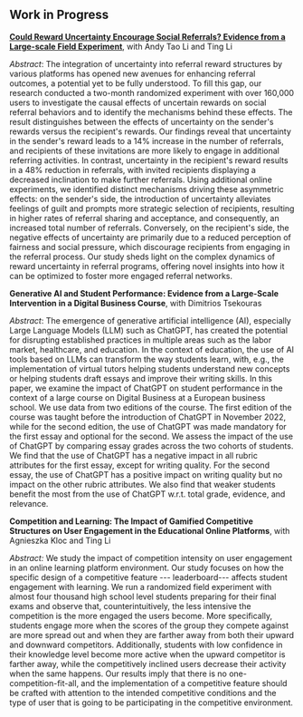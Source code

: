 ## Work in Progress

[**Could Reward Uncertainty Encourage Social Referrals? Evidence from a Large-scale Field Experiment**](/assets/pdf/referral-uncertainty.pdf), with Andy Tao Li and Ting Li

 *Abstract*: The integration of uncertainty into referral reward structures by various platforms has opened new avenues for enhancing referral outcomes, a potential yet to be fully understood. To fill this gap, our research conducted a two-month randomized experiment with over 160,000 users to investigate the causal effects of uncertain rewards on social referral behaviors and to identify the mechanisms behind these effects. The result distinguishes between the effects of uncertainty on the sender's rewards versus the recipient's rewards. Our findings reveal that uncertainty in the sender's reward leads to a 14% increase in the number of referrals, and recipients of these invitations are more likely to engage in additional referring activities. In contrast, uncertainty in the recipient's reward results in a 48% reduction in referrals, with invited recipients displaying a decreased inclination to make further referrals. Using additional online experiments, we identified distinct mechanisms driving these asymmetric effects: on the sender's side, the introduction of uncertainty alleviates feelings of guilt and prompts more strategic selection of recipients, resulting in higher rates of referral sharing and acceptance, and consequently, an increased total number of referrals. Conversely, on the recipient's side, the negative effects of uncertainty are primarily due to a reduced perception of fairness and social pressure, which discourage recipients from engaging in the referral process. Our study sheds light on the complex dynamics of reward uncertainty in referral programs, offering novel insights into how it can be optimized to foster more engaged referral networks.


**Generative AI and Student Performance: Evidence from a Large-Scale Intervention in a Digital Business Course**, with Dimitrios Tsekouras

 *Abstract*: The emergence of generative artificial intelligence (AI), especially Large Language Models (LLM) such as ChatGPT, has created the potential for disrupting established practices in multiple areas such as the labor market, healthcare, and education. In the context of education, the use of AI tools based on LLMs can transform the way students learn, with, e.g., the implementation of virtual tutors helping students understand new concepts or helping students draft essays and improve their writing skills. In this paper, we examine the impact of ChatGPT on student performance in the context of a large course on Digital Business at a European business school. We use data from two editions of the course. The first edition of the course was taught before the introduction of ChatGPT in November 2022, while for the second edition, the use of ChatGPT was made mandatory for the first essay and optional for the second. We assess the impact of the use of ChatGPT by comparing essay grades across the two cohorts of students. We find that the use of ChatGPT has a negative impact in all rubric attributes for the first essay, except for writing quality. For the second essay, the use of ChatGPT has a positive impact on writing quality but no impact on the other rubric attributes. We also find that weaker students benefit the most from the use of ChatGPT w.r.t. total grade, evidence, and relevance.

**Competition and Learning: The Impact of Gamified Competitive Structures on User Engagement in the Educational Online Platforms**, with Agnieszka Kloc and Ting Li

 *Abstract:* We study the impact of competition intensity on user engagement in an online learning platform environment. Our study focuses on how the specific design of a competitive feature --- leaderboard--- affects student engagement with learning. We run a randomized field experiment with almost four thousand high school level students preparing for their final exams and observe that, counterintuitively, the less intensive the competition is the more engaged the users become. More specifically, students engage more when the scores of the group they compete against are more spread out and when they are farther away from both their upward and downward competitors. Additionally, students with low confidence in their knowledge level become more active when the upward competitor is farther away, while the competitively inclined users decrease their activity when the same happens. Our results imply that there is no one-competition-fit-all, and the implementation of a competitive feature should be crafted with attention to the intended competitive conditions and the type of user that is going to be participating in the competitive environment.
